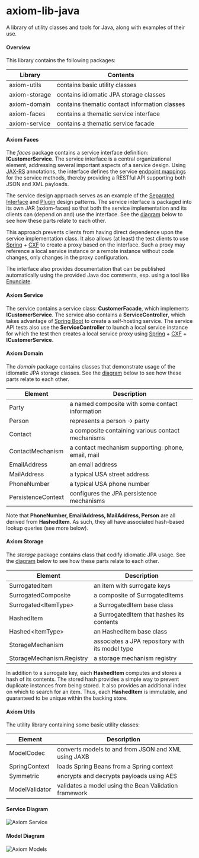 axiom-lib-java
==============

A library of utility classes and tools for Java, along with examples of their use.

#### Overview ####
This library contains the following packages:

| Library | Contents |
|---------|----------|
| axiom-utils | contains basic utility classes |
| axiom-storage | contains idiomatic JPA storage classes |
| axiom-domain  | contains thematic contact information classes |
| axiom-faces   | contains a thematic service interface |
| axiom-service | contains a thematic service facade |

#### Axiom Faces ####
The _faces_ package contains a service interface definition: **ICustomerService**. 
The service interface is a central organizational element, addressing several important
aspects of a service design.
Using [JAX-RS][jax-rs] annotations, the interface defines the service [endpoint mappings][endpoints] 
for the service methods, thereby providing a RESTful API supporting both JSON and XML payloads.

The service design approach serves as an example of the [Separated Interface][separated-interface] and
[Plugin][plugin-pattern] design patterns.
The service interface is packaged into its own JAR (axiom-faces) so that both the service implementation
and its clients can (depend on and) use the interface. 
See the [diagram](#service-diagram) below to see how these parts relate to each other.

This approach prevents clients from having direct dependence upon the service implementation class.
It also allows (at least) the test clients to use [Spring][spring] + [CXF][apache-cxf] to create 
a proxy based on the interface.
Such a proxy may reference a local service instance or a remote instance without code changes, only changes
in the proxy configuration.

The interface also provides documentation that can be published automatically using the provided 
Java doc comments, esp. using a tool like [Enunciate][enunciate].

#### Axiom Service ####
The service contains a service class: **CustomerFacade**, which implements **ICustomerService**. 
The service also contains a **ServiceController**, which takes advantage of [Spring Boot][spring-boot] 
to create a self-hosting service.
The service API tests also use the **ServiceController** to launch a local service instance for which 
the test then creates a local service proxy using [Spring][spring] + [CXF][apache-cxf] + **ICustomerService**.

#### Axiom Domain ####
The _domain_ package contains classes that demonstrate usage of the idiomatic JPA storage classes.
See the [diagram](#model-diagram) below to see how these parts relate to each other.

| Element | Description |
|---------|-------------|
| Party   | a named composite with some contact information |
| Person  | represents a person -> party |
| Contact | a composite containing various contact mechanisms |
| ContactMechanism | a contact mechanism supporting: phone, email, mail |
| EmailAddress | an email address |
| MailAddress  | a typical USA street address |
| PhoneNumber  | a typical USA phone number |
| PersistenceContext | configures the JPA persistence mechanisms |

Note that **PhoneNumber, EmailAddress, MailAddress, Person** are all derived from **HashedItem**.
As such, they all have associated hash-based lookup queries (see more below).

#### Axiom Storage ####
The _storage_ package contains class that codify idiomatic JPA usage.
See the [diagram](#model-diagram) below to see how these parts relate to each other.

| Element | Description |
|---------|-------------|
| SurrogatedItem        | an item with surrogate keys |
| SurrogatedComposite   | a composite of SurrogatedItems |
| Surrogated&lt;ItemType&gt;  | a SurrogatedItem base class |
| HashedItem            | a SurrogatedItem that hashes its contents |
| Hashed&lt;ItemType&gt; | an HashedItem base class |
| StorageMechanism        | associates a JPA repository with its model type |
| StorageMechanism.Registry  | a storage mechanism registry |

In addition to a surrogate key, each **HashedItem** computes and stores a hash of its contents.
The stored hash provides a simple way to prevent duplicate instances from being stored.
It also provides an additional index on which to search for an item.
Thus, each **HashedItem** is immutable, and guaranteed to be unique within the backing store.

#### Axiom Utils ####
The utility library containing some basic utility classes:

| Element | Description |
|---------|-------------|
| ModelCodec     | converts models to and from JSON and XML using JAXB |
| SpringContext  | loads Spring Beans from a Spring context |
| Symmetric      | encrypts and decrypts payloads using AES |
| ModelValidator | validates a model using the Bean Validation framework |

#### Service Diagram ####
![Axiom Service][axiom-service]

#### Model Diagram ####
![Axiom Models][axiom-models]

[axiom-service]: https://rawgithub.com/nikboyd/axiom-lib-java/master/images/axiom-service.svg "Axiom Service"
[axiom-models]: https://rawgithub.com/nikboyd/axiom-lib-java/master/images/axiom-models.svg "Axiom Models"
[endpoints]: https://github.com/nikboyd/axiom-lib-java/blob/master/axiom-faces/src/main/java/org/axiom_tools/faces/ICustomerService.java#L44
[separated-interface]: http://martinfowler.com/eaaCatalog/separatedInterface.html
[plugin-pattern]: http://martinfowler.com/eaaCatalog/plugin.html
[repository-pattern]: http://martinfowler.com/eaaCatalog/repository.html
[spring-boot]: http://projects.spring.io/spring-boot/
[spring]: http://projects.spring.io/spring-framework/
[jax-rs]: https://docs.oracle.com/javaee/7/api/javax/ws/rs/package-summary.html
[apache-cxf]: http://cxf.apache.org/
[enunciate]: http://enunciate.codehaus.org/
